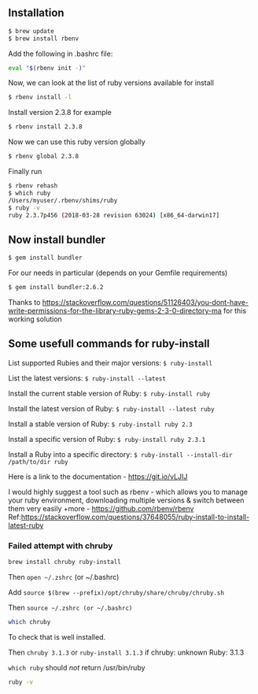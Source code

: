 ## Installation

```sh
$ brew update
$ brew install rbenv
```
Add the following in .bashrc file:
```sh
eval "$(rbenv init -)"
```
Now, we can look at the list of ruby versions available for install

```sh
$ rbenv install -l
```
Install version 2.3.8 for example

```sh
$ rbenv install 2.3.8
```
Now we can use this ruby version globally

```sh
$ rbenv global 2.3.8
```
Finally run

```sh
$ rbenv rehash
$ which ruby
/Users/myuser/.rbenv/shims/ruby
$ ruby -v
ruby 2.3.7p456 (2018-03-28 revision 63024) [x86_64-darwin17]
```

## Now install bundler

```sh
$ gem install bundler
```
For our needs in particular (depends on your Gemfile requirements)
```sh
$ gem install bundler:2.6.2
```

Thanks to https://stackoverflow.com/questions/51126403/you-dont-have-write-permissions-for-the-library-ruby-gems-2-3-0-directory-ma for this working solution



## Some usefull commands for ruby-install

List supported Rubies and their major versions: `$ ruby-install`

List the latest versions: `$ ruby-install --latest`

Install the current stable version of Ruby: `$ ruby-install ruby`

Install the latest version of Ruby: `$ ruby-install --latest ruby`

Install a stable version of Ruby: `$ ruby-install ruby 2.3`

Install a specific version of Ruby: `$ ruby-install ruby 2.3.1`

Install a Ruby into a specific directory: `$ ruby-install --install-dir /path/to/dir ruby`

Here is a link to the documentation - https://git.io/vLJIJ

I would highly suggest a tool such as rbenv - which allows you to manage your ruby environment, downloading multiple versions & switch between them very easily +more - https://github.com/rbenv/rbenv
Ref:https://stackoverflow.com/questions/37648055/ruby-install-to-install-latest-ruby




### Failed attempt with chruby
```sh
brew install chruby ruby-install
```

Then `open ~/.zshrc` (or ~/.bashrc)

Add `source $(brew --prefix)/opt/chruby/share/chruby/chruby.sh`

Then `source ~/.zshrc (or ~/.bashrc)`

```sh
which chruby
```

To check that is well installed. 

Then `chruby 3.1.3` or  `ruby-install 3.1.3` if chruby: unknown Ruby: 3.1.3

`which ruby` should *not* return /usr/bin/ruby

```sh
ruby -v
```
